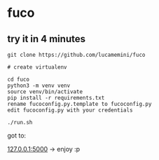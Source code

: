 # fuco


## try it in 4 minutes
```
git clone https://github.com/lucamemini/fuco

# create virtualenv

cd fuco
python3 -m venv venv
source venv/bin/activate
pip install -r requirements.txt
rename fucoconfig.py.template to fucoconfig.py
edit fucoconfig.py with your credentials

./run.sh
```

got to:

[127.0.0.1:5000](http://127.0.0.1:5000) -> enjoy :p


